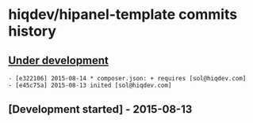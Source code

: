 # hiqdev/hipanel-template commits history

## [Under development]

    - [e322106] 2015-08-14 * composer.json: + requires [sol@hiqdev.com]
    - [e45c75a] 2015-08-13 inited [sol@hiqdev.com]

## [Development started] - 2015-08-13

[e322106]: https://github.com/hiqdev/hipanel-template/commit/e322106
[e45c75a]: https://github.com/hiqdev/hipanel-template/commit/e45c75a
[Under development]: https://github.com/hiqdev/hipanel-template/releases
